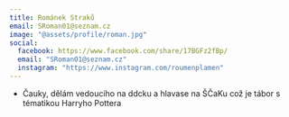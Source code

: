 ```yaml
---
title: Románek Straků
email: SRoman01@seznam.cz
image: "@assets/profile/roman.jpg" 
social:
  facebook: https://www.facebook.com/share/17BGFz2fBp/
  email: "SRoman01@seznam.cz"
  instagram: "https://www.instagram.com/roumenplamen"
---
```


- Čauky, dělám vedoucího na ddcku a hlavase na ŠČaKu což je tábor s tématikou Harryho Pottera
